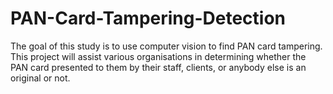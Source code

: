 # PAN-Card-Tampering-Detection
The goal of this study is to use computer vision to find PAN card tampering. This project will assist various organisations in determining whether the PAN card presented to them by their staff, clients, or anybody else is an original or not.
